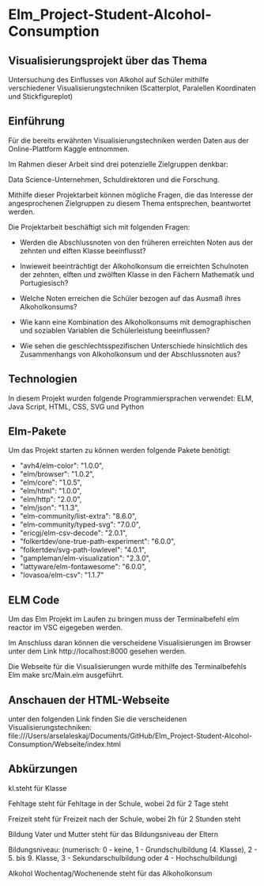 # Elm_Project-Student-Alcohol-Consumption
## Visualisierungsprojekt über das Thema
Untersuchung des Einflusses von Alkohol auf Schüler mithilfe verschiedener Visualisierungstechniken (Scatterplot, Paralellen Koordinaten und Stickfigureplot)
## Einführung 
Für die bereits erwähnten Visualisierungstechniken werden Daten aus der Online-Plattform Kaggle  entnommen.

Im Rahmen dieser Arbeit sind drei potenzielle Zielgruppen denkbar: 

Data Science-Unternehmen, Schuldirektoren und die Forschung.

Mithilfe dieser Projektarbeit können mögliche Fragen, die das Interesse der angesprochenen Zielgruppen zu diesem Thema entsprechen, beantwortet werden.

Die Projektarbeit beschäftigt sich mit folgenden Fragen: 

- Werden die Abschlussnoten von den früheren erreichten Noten aus der zehnten und elften Klasse beeinflusst?

- Inwieweit beeinträchtigt der Alkoholkonsum die erreichten Schulnoten der zehnten, elften und zwölften Klasse in den Fächern Mathematik und Portugiesisch?

- Welche Noten erreichen die Schüler bezogen auf das Ausmaß ihres Alkoholkonsums? 

- Wie kann eine Kombination des Alkoholkonsums mit demographischen und soziablen Variablen die Schülerleistung beeinflussen? 

- Wie sehen die geschlechtsspezifischen Unterschiede hinsichtlich des Zusammenhangs von Alkoholkonsum und der Abschlussnoten aus?

## Technologien
In diesem Projekt wurden folgende Programmiersprachen verwendet: ELM, Java Script, HTML, CSS, SVG und Python
## Elm-Pakete 
Um das Projekt starten zu können werden folgende Pakete benötigt: 
- "avh4/elm-color": "1.0.0",
- "elm/browser": "1.0.2",
- "elm/core": "1.0.5",
- "elm/html": "1.0.0",
- "elm/http": "2.0.0",
- "elm/json": "1.1.3",
- "elm-community/list-extra": "8.6.0",
- "elm-community/typed-svg": "7.0.0",
- "ericgj/elm-csv-decode": "2.0.1",
- "folkertdev/one-true-path-experiment": "6.0.0",
- "folkertdev/svg-path-lowlevel": "4.0.1",
- "gampleman/elm-visualization": "2.3.0",
- "lattyware/elm-fontawesome": "6.0.0",
- "lovasoa/elm-csv": "1.1.7"

## ELM Code

Um das Elm Projekt im Laufen zu bringen muss der Terminalbefehl elm reactor im VSC eigegeben werden. 

Im Anschluss daran können die verscheidene Visualisierungen im Browser unter dem Link http://localhost:8000 gesehen werden.

Die Webseite für die Visualisierungen wurde mithilfe des Terminalbefehls Elm make src/Main.elm ausgeführt.

## Anschauen der HTML-Webseite

unter den folgenden Link finden Sie die verscheidenen Visualisierungstechniken: 
file:///Users/arselaleskaj/Documents/GitHub/Elm_Project-Student-Alcohol-Consumption/Webseite/index.html

## Abkürzungen

kl.steht für Klasse

Fehltage steht für Fehltage in der Schule, wobei 2d für 2 Tage steht

Freizeit steht für Freizeit nach der Schule, wobei 2h für 2 Stunden steht

Bildung Vater und Mutter steht für das Bildungsniveau der Eltern

Bildungsniveau: (numerisch: 0 - keine, 1 - Grundschulbildung (4. Klasse), 2 - 5. bis 9. Klasse, 3 - Sekundarschulbildung oder 4 - Hochschulbildung)

Alkohol Wochentag/Wochenende steht für das Alkoholkonsum


